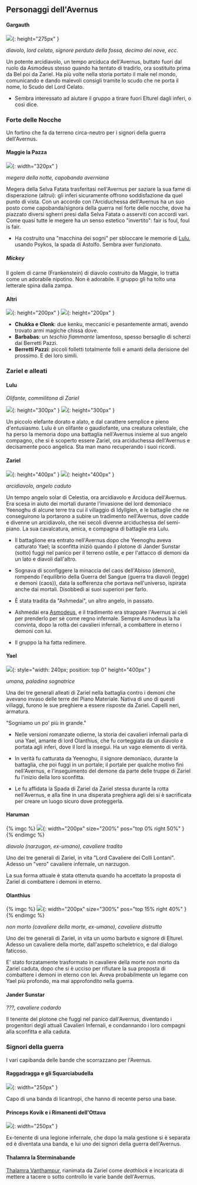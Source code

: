 ## Personaggi dell'Avernus

#### Gargauth

![](https://5e.tools/img/items/BGDIA/Shield%20of%20the%20Hidden%20Lord.jpg){: height="275px" }

*diavolo, lord celato, signore perduto della fossa, decimo dei nove, ecc.*

Un potente arcidiavolo, un tempo arciduca dell'Avernus, buttato fuori dal ruolo da Asmodeus stesso quando ha tentato di tradirlo, ora sostituito prima da Bel poi da Zariel. Ha più volte nella storia portato il male nel mondo, comunicando e dando malevoli consigli tramite lo scudo che ne porta il nome, lo Scudo del Lord Celato.

- Sembra interessato ad aiutare il gruppo a tirare fuori Elturel dagli inferi, o così dice.

### Forte delle Nocche

Un fortino che fa da terreno circa-neutro per i signori della guerra dell'Avernus.

#### Maggie la Pazza

![](https://5e.tools/img/adventure/BGDIA/052-vhatr-03-04.png){: width="320px" }

*megera della notte, capobanda averniana*

Megera della Selva Fatata trasferitasi nell'Avernus per saziare la sua fame di disperazione (altrui): gli inferi sicuramente offrono soddisfazione da quel punto di vista. Con un accordo con l'Arciduchessa dell'Avernus ha un suo posto come capobanda/signora della guerra nel forte delle nocche, dove ha piazzato diversi sgherri presi dalla Selva Fatata o asserviti con accordi vari. Come quasi tutte le megere ha un senso estetico "invertito": fair is foul, foul is fair.

- Ha costruito una "macchina dei sogni" per sbloccare le memorie di [Lulu](#lulu), usando Psykos, la spada di Astolfo. Sembra aver funzionato.

##### Mickey

Il golem di carne (Frankenstein) di diavolo costruito da Maggie, lo tratta come un adorabile nipotino. Non è adorabile. Il gruppo gli ha tolto una letterale spina dalla zampa.

#### Altri

![](https://5e.tools/img/adventure/BGDIA/053-p0ex0-03-05.png){: height="200px" } ![](https://5e.tools/img/adventure/BGDIA/054-yaoms-03-06.png){: height="200px" }

- **Chukka e Clonk**: due kenku, meccanici e pesantemente armati, avendo trovato armi magiche chissà dove.
- **Barbabas**: un *teschio fiammante* lamentoso, spesso bersaglio di scherzi dai Berretti Pazzi.
- **Berretti Pazzi**: piccoli folletti totalmente folli e amanti della derisione del prossimo. E dei loro simili.

### Zariel e alleati

#### Lulu

*Olifante, commilitona di Zariel*

![](https://5e.tools/img/adventure/BGDIA/167-0iruv-f-02-lulu.png){: height="300px" } ![](https://i.imgur.com/zuKCVeH.png){: height="300px" }

Un piccolo elefante dorato e alato, e dal carattere semplice e pieno d'entusiasmo. Lulu è un olifante o gaudiofante, una creatura celestiale, che ha perso la memoria dopo una battaglia nell'Avernus insieme al suo angelo compagno, che si è scoperto essere Zariel, ora arciduchessa dell'Avernus e decisamente poco angelica. Sta man mano recuperando i suoi ricordi.

#### Zariel

![](https://i.imgur.com/STYcZZj.png){: height="400px" } ![](https://i.imgur.com/RRuTsiN.png){: height="400px" }

*arcidiavolo, angelo caduto*

Un tempo angelo solar di Celestia, ora arcidiavolo e Arciduca dell'Avernus. Era scesa in aiuto dei mortali durante l'invasione del lord demoniaco Yeenoghu di alcune terre tra cui il villaggio di Idyllglen, e le battaglie che ne conseguirono la portarono a subire un tradimento nell'Avernus, dove cadde e divenne un arcidiavolo, che nei secoli divenne arciduchessa del semi-piano. La sua cavalcatura, amica, e compagna di battaglie era Lulu.

- Il battaglione era entrato nell'Avernus dopo che Yeenoghu aveva catturato Yael; la sconfitta iniziò quando il plotone di Jander Sunstar (sotto) fuggì nel panico per il terreno ostile, e per l'attacco di demoni da un lato e diavoli dall'altro.

- Sognava di sconfiggere la minaccia del caos dell'Abisso (demoni), rompendo l'equilibrio della Guerra del Sangue (guerra tra diavoli (legge) e demoni (caos)), data la sofferenza che portava nell'universo, ispirata anche dai mortali. Disobbedì ai suoi superiori per farlo.

- È stata tradita da "Ashmedai", un altro angelo, in passato.

- Ashmedai era [Asmodeus](/star/npc/evil#asmodeus), e il tradimento era strappare l'Avernus ai cieli per prenderlo per sè come regno infernale. Sempre Asmodeus la ha convinta, dopo la rotta dei cavalieri infernali, a combattere in eterno i demoni con lui.

- Il gruppo la ha fatta redimere.

#### Yael

![](https://i.pinimg.com/originals/d2/69/dd/d269ddec623629aa2f1ffc3905acc1a8.jpg){: style="width: 240px; position: top 0" height="400px" }

*umana, paladina sognatrice*

Una dei tre generali alleati di Zariel nella battaglia contro i demoni che avevano invaso delle terre del Piano Materiale. Nativa di uno di questi villaggi, furono le sue preghiere a essere risposte da Zariel. Capelli neri, armatura.

"Sogniamo un po' più in grande."

- Nelle versioni romanzate odierne, la storia dei cavalieri infernali parla di una Yael, amante di lord Olanthius, che fu corteggiata da un diavolo e portata agli inferi, dove il lord la inseguì. Ha un vago elemento di verità.

- In verità fu catturata da Yeenoghu, il signore demoniaco, durante la battaglia, che poi fuggì in un portale; il portale per qualche motivo finì nell'Avernus, e l'inseguimento del demone da parte delle truppe di Zariel fu l'inizio della loro sconfitta.

- Le fu affidata la Spada di Zariel da Zariel stessa durante la rotta nell'Avernus, e alla fine in una disperata preghiera agli dei si è sacrificata per creare un luogo sicuro dove proteggerla.

#### Haruman

{% imgc %}
![](https://5e.tools/img/adventure/BGDIA/061-xw7mq-03-13.png){: width="200px" size="200%" pos="top 0% right 50%" }
{% endimgc %}

*diavolo (narzugon, ex-umano), cavaliere tradito*

Uno dei tre generali di Zariel, in vita "Lord Cavaliere dei Colli Lontani". Adesso un "vero" cavaliere infernale, un narzugon.

La sua forma attuale è stata ottenuta quando ha accettato la proposta di Zariel di combattere i demoni in eterno.

#### Olanthius

{% imgc %}
![](https://i.imgur.com/XDsM6oV.jpg){: width="200px" size="300%" pos="top 15% right 40%" }
{% endimgc %}

*non morto (cavaliere della morte, ex-umano), cavaliere distrutto*

Uno dei tre generali di Zariel, in vita un uomo barbuto e signore di Elturel. Adesso un cavaliere della morte, dall'aspetto scheletrico, e dal dialogo faticoso.

E' stato forzatamente trasformato in cavaliere della morte non morto da Zariel caduta, dopo che si è ucciso per rifiutare la sua proposta di combattere i demoni in eterno con lei. Aveva probabilmente un legame con Yael più profondo, ma mai approfondito nella guerra.

#### Jander Sunstar

*???, cavaliere codardo*

Il tenente del plotone che fuggì nel panico dall'Avernus, diventando i progenitori degli attuali Cavalieri Infernali, e condannando i loro compagni alla sconfitta e alla caduta.

### Signori della guerra

I vari capibanda delle bande che scorrazzano per l'Avernus.

#### Raggadragga e gli Squarciabudella

![](https://5e.tools/img/adventure/BGDIA/055-1ivlr-03-07.png){: width="250px" }

Capo di una banda di licantropi, che hanno di recente perso una base.

#### Princeps Kovik e i Rimanenti dell'Ottava

![](https://5e.tools/img/adventure/BGDIA/059-kyqim-03-11.png){: width="250px" }

Ex-tenente di una legione infernale, che dopo la mala gestione si è separata ed è diventata una banda, e lui uno dei signori della guerra dell'Avernus.

#### Thalamra la Sterminabande

[Thalamra Vanthampur](/star/npc/evil#thalamra-vanthampur), rianimata da Zariel come *deathlock* e incaricata di mettere a tacere o sotto controllo le varie bande dell'Avernus.